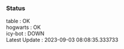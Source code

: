 ### Status


table : OK  
hogwarts : OK  
icy-bot : DOWN  
Latest Update : 2023-09-03 08:08:35.333733
